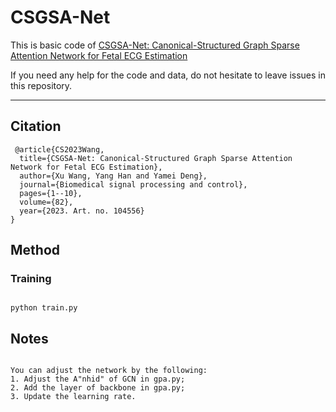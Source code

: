 # CSGSA-Net
  This is basic code of [CSGSA-Net: Canonical-Structured Graph Sparse Attention Network for Fetal ECG Estimation](https://www.sciencedirect.com/science/article/pii/S1746809422010102)
  
  If you need any help for the code and data, do not hesitate to leave issues in this repository.
****
## Citation
 
```
 @article{CS2023Wang,
  title={CSGSA-Net: Canonical-Structured Graph Sparse Attention Network for Fetal ECG Estimation},
  author={Xu Wang, Yang Han and Yamei Deng},
  journal={Biomedical signal processing and control},
  pages={1--10},
  volume={82},
  year={2023. Art. no. 104556}
}

```
## Method
### Training
```

python train.py

```

## Notes

```

You can adjust the network by the following:
1. Adjust the A"nhid" of GCN in gpa.py;
2. Add the layer of backbone in gpa.py;
3. Update the learning rate.

```
